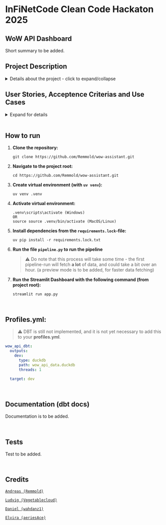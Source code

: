 # InFiNetCode Clean Code Hackaton 2025
## WoW API Dashboard
Short summary to be added.

## Project Description
<details>
<summary>Details about the project - click to expand/collapse</summary>

### Purpose
Purpose text to be added.

### Scenario
Scenario text to be added.

</details>

## User Stories, Acceptence Criterias and Use Cases
<details>
<summary>Expand for details</summary>
    
### User stories
<details>
<summary>Click to expand/collapse</summary>

<ins>User story:</ins>  
View current auction data across realms.   
As an active WoW player,   
I want to find updated information from the Auction-house about various item, their prices, and quantities in different realms.   
So that I can buy or sell items at the lowest/highest price.   
________________________________________________________________________________________________________________________________
<ins>User story:</ins>  
View item demands over time   
As an active WoW player,   
I want to be able to see demand trends of items in the Auction-house,   
So that I can find which items are increasing in demand and farm them to sell for profit.   
________________________________________________________________________________________________________________________________
<ins>User story:</ins>  
View item price trend over time   
As an active WoW player,  
I want to be able to track price trends over time for items in the Auction-house,   
So that I can identify which items are increasing in value and sell them for good profit.   
</details>

### Acceptence criteria
<details>
<summary>Click to expand/collapse</summary>
  
```
Scenario: View price and quantity from a list
    Given that the user is on the Auction-house page
    When the user selects an item from the list  
    Then the system should display the price and quantity for the item  
    And the data should only be shown if the item is available  

Scenario: View price and quantity for different realms
    Given that the user is on the page for a specific item
    When the user clicks on "Show realms"
    Then a list with all realms where the item is available for sale should be displayed
    And each realm should show the item's price and quantity
    
Scenario: Show demand trend for a specific item or pet
    Given that the user is on the page for a specific item  
    When the user selects "Demand trends"  
    Then a diagram should show the demand for the item over a certain period
     
Scenario: Show price trend for a specific item
    Given that the user is on the page for a specific item
    When the user selects "Price trends"
    Then a diagram should show the price increase for the item over a certain period
```
</details>

### Use cases
<details>
<summary>Click to expand/collapse</summary>
    
<ins>Use case ID: UC-01</ins>  
Use case name: View current auctions  
Actor(s): WoW player  
Description: The user should be able to see an updated list of current item auctions in different realms, item prices and quantity  

Preconditions:  
- The system has valid API tokens  
- Auction-house API, Connected Realm API and Item API are available

Main flow:  
1. The user opens the dashboard  
2. The system fetches auction data from the Auction-house API  
3. The system fetches item data, including name, rarity etc. from the item API  
4. The dashboard shows a table with available items  
5. The user selects an item from the list  
6. The system fetches which realms the item is available in  
7. The dashboard displays:
    - A list of current realms where the item is being sold
    - Price, lowest/highest, and quantity per realm
    - Timestamp of the latest update

Alternative flow:  
2a. If the Auction-house API does not respond,  
    - The system displays error message: "Could not fetch auctions, try again later."  
5a. If the item is not for sale in any realm,  
    - The system displays: "There are no auctions for the selected item at the moment."  

Postconditions:
- The user has received an overview of which realms the item is for sale in
- The user has seen current price and quantity data per realm
- The system has shown the most recent data available from the API  
________________________________________________________________________________________________
<ins>Use case ID: UC-02</ins>  
Use case name: View demand and price for an item over time  
Actor(s): WoW player  
Description: The user should be able to see how the price for a specific item has changed over time  

Preconditions:
- The system has valid API tokens
- Historical data is fetched or available via another source
- Auction-house API, Connected Realm API and Item API are available  

Main flow:  
1. The user opens the dashboard
2. The system fetches current auction data from the Auction-house API
3. The system fetches items, price, name, rarity etc.
4. The dashboard displays a table with items
5. The user selects an item from the list
6. The system fetches historical price and demand for the item
7. The user clicks on "View trend"
8. The dashboard shows:
    - A line chart of price development over time
    - A line chart of demand over time
    - The user filters trends per realm  

Alternative flow:  
6a. If no time-based data is available
    - The system displays the message: "No trend data available for this item."  

9a. If the user filters by a realm without available data  
    - The system displays: "There is no data to display for the selected realm."  

Postconditions:
- The user has received a visual view of price and demand development
- The user has been able to filter data per realm
- The system has presented relevant time-based visualizations
</details>
</details>
<br>

## How to run
1. **Clone the repository:**
    ```git bash
    git clone https://github.com/Remmold/wow-assistant.git
2. **Navigate to the project root:**
    ```git bash
    cd https://github.com/Remmold/wow-assistant.git
3. **Create virtual environment (with `uv venv`):**
    ```git bash
    uv venv .venv
4. **Activate virtual environment:**
    ```git bash
    .venv\scripts\activate (Windows)
    OR
    source source .venv/bin/activate (MacOS/Linux)
5. **Install dependencies from the `requirements.lock`-file:**
    ```git bash
    uv pip install -r requirements.lock.txt
6. **Run the file `pipeline.py` to run the pipeline**
    > ⚠️ Do note that this process will take some time - the first pipeline-run will fetch **a lot** of data, and could take a bit over an hour.
    (a preview mode is to be added, for faster data fetching)
7. **Run the Streamlit Dashboard with the following command (from project root):**
    ```git bash
    streamlit run app.py
<br>

## Profiles.yml:
> ⚠️ DBT is still not implemented, and it is not yet necessary to add this to your **profiles.yml**.
```yml
wow_api_dbt:
  outputs:
    dev:
      type: duckdb
      path: wow_api_data.duckdb
      threads: 1

  target: dev
```

<br>

## Documentation (dbt docs)
Documentation is to be added.

<br>

## Tests
Test to be added.

<br>

## Credits

<a href="https://github.com/Remmold" target="_blank">`Andreas (Remmold)`</a>

<a href="https://github.com/vegetablecloud" target="_blank">`Ludvig (Vegetablecloud)`</a>

<a href="https://github.com/wahdanz1" target="_blank">`Daniel (wahdanz1)`</a>

<a href="https://github.com/aeriesAce" target="_blank">`Elvira (aeriesAce)`</a>

